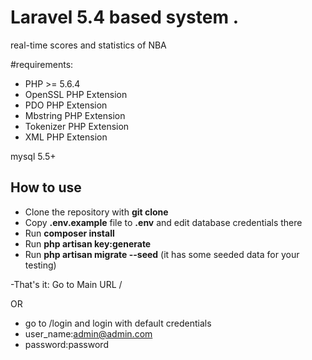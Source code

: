 #  Laravel 5.4 based system .

real-time scores and statistics of NBA


#requirements:

- PHP >= 5.6.4
- OpenSSL PHP Extension
- PDO PHP Extension
- Mbstring PHP Extension
- Tokenizer PHP Extension
- XML PHP Extension

mysql  5.5+


## How to use

- Clone the repository with __git clone__
- Copy __.env.example__ file to __.env__ and edit database credentials there
- Run __composer install__
- Run __php artisan key:generate__
- Run __php artisan migrate --seed__ (it has some seeded data for your testing)


-That's it:
    Go to Main URL / 

OR

-  go to /login and login with default credentials
- user_name:admin@admin.com 
- password:password

